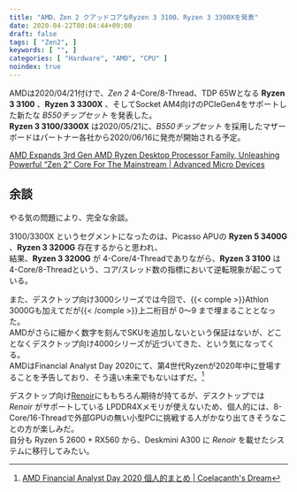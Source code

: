 ```yaml
---
title: "AMD、Zen 2 クアッドコアなRyzen 3 3100、Ryzen 3 3300Xを発表"
date: 2020-04-22T00:04:44+09:00
draft: false
tags: [ "Zen2", ]
keywords: [ "", ]
categories: [ "Hardware", "AMD", "CPU" ]
noindex: true
---
```


AMDは2020/04/21付けで、*Zen 2* 4-Core/8-Thread、TDP 65Wとなる **Ryzen 3 3100** 、**Ryzen 3 3300X** 、そしてSocket AM4向けのPCIeGen4をサポートした新たな *B550チップセット* を発表した。  
**Ryzen 3 3100/3300X** は2020/05/21に、*B550チップセット* を採用したマザーボードはパートナー各社から2020/06/16に発売が開始される予定。  

[AMD Expands 3rd Gen AMD Ryzen Desktop Processor Family, Unleashing Powerful “Zen 2” Core For The Mainstream | Advanced Micro Devices](https://ir.amd.com/news-releases/news-release-details/amd-expands-3rd-gen-amd-ryzen-desktop-processor-family)  

## 余談
やる気の問題により、完全な余談。  

3100/3300X というセグメントになったのは、Picasso APUの **Ryzen 5 3400G** 、**Ryzen 3 3200G** 存在するからと思われ、  
結果、**Ryzen 3 3200G** が 4-Core/4-Threadでありながら、**Ryzen 3 3100** は 4-Core/8-Threadという、コア/スレッド数の指標において逆転現象が起こっている。  

また、デスクトップ向け3000シリーズでは今回で、{{< comple >}}Athlon 3000Gも加えてだが{{< /comple >}}上二桁目が 0〜9 まで埋まることとなった。  
AMDがさらに細かく数字を刻んでSKUを追加しないという保証はないが、どことなくデスクトップ向け4000シリーズが近づいてきた、という気になってくる。  
AMDはFinancial Analyst Day 2020にて、第4世代Ryzenが2020年中に登場することを予告しており、そう遠い未来でもないはずだ。[^1]  

[^1]: [AMD Financial Analyst Day 2020 個人的まとめ | Coelacanth's Dream](/posts/2020/03/06/amd-financial-analyst-day-2020/#ryzen)

デスクトップ向け[Renoir](/tags/renoir)にももちろん期待が持てるが、デスクトップでは *Renoir* がサポートしている LPDDR4Xメモリが使えないため、個人的には、8-Core/16-Threadで外部GPUの無い小型PCに挑戦する人がかなり出てきそうなことの方が楽しみだ。  
<span class="hide">自分も Ryzen 5 2600 + RX560 から、Deskmini A300 に *Renoir* を載せたシステムに移行してみたい。</span>
